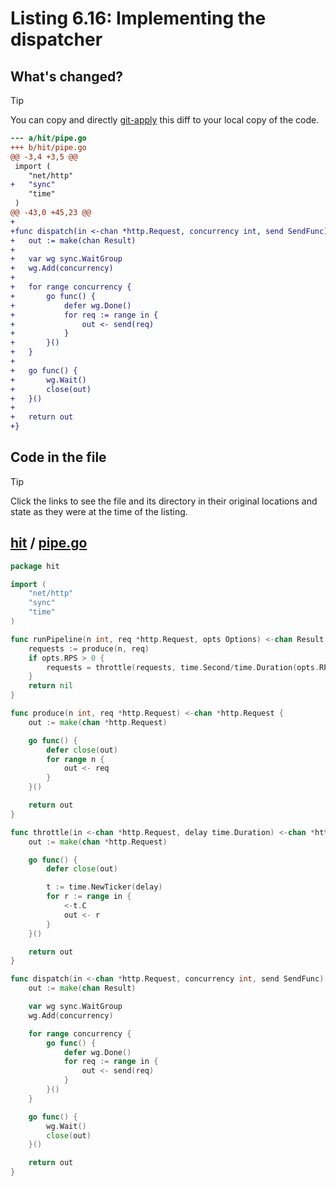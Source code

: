 # Listing 6.16: Implementing the dispatcher

## What's changed?

> [!TIP]
> You can copy and directly [git-apply](https://tldr.inbrowser.app/pages/common/git-apply) this diff to your local copy of the code.

```diff
--- a/hit/pipe.go
+++ b/hit/pipe.go
@@ -3,4 +3,5 @@
 import (
 	"net/http"
+	"sync"
 	"time"
 )
@@ -43,0 +45,23 @@
+
+func dispatch(in <-chan *http.Request, concurrency int, send SendFunc) <-chan Result {
+	out := make(chan Result)
+
+	var wg sync.WaitGroup
+	wg.Add(concurrency)
+
+	for range concurrency {
+		go func() {
+			defer wg.Done()
+			for req := range in {
+				out <- send(req)
+			}
+		}()
+	}
+
+	go func() {
+		wg.Wait()
+		close(out)
+	}()
+
+	return out
+}

```
## Code in the file

> [!TIP]
> Click the links to see the file and its directory in their original locations and state as they were at the time of the listing.

## [hit](https://github.com/inancgumus/gobyexample/blob/81825acf22f3e0e9091adf7bcf953f1b7381e520/hit) / [pipe.go](https://github.com/inancgumus/gobyexample/blob/81825acf22f3e0e9091adf7bcf953f1b7381e520/hit/pipe.go)

```go
package hit

import (
	"net/http"
	"sync"
	"time"
)

func runPipeline(n int, req *http.Request, opts Options) <-chan Result {
	requests := produce(n, req)
	if opts.RPS > 0 {
		requests = throttle(requests, time.Second/time.Duration(opts.RPS))
	}
	return nil
}

func produce(n int, req *http.Request) <-chan *http.Request {
	out := make(chan *http.Request)

	go func() {
		defer close(out)
		for range n {
			out <- req
		}
	}()

	return out
}

func throttle(in <-chan *http.Request, delay time.Duration) <-chan *http.Request {
	out := make(chan *http.Request)

	go func() {
		defer close(out)

		t := time.NewTicker(delay)
		for r := range in {
			<-t.C
			out <- r
		}
	}()

	return out
}

func dispatch(in <-chan *http.Request, concurrency int, send SendFunc) <-chan Result {
	out := make(chan Result)

	var wg sync.WaitGroup
	wg.Add(concurrency)

	for range concurrency {
		go func() {
			defer wg.Done()
			for req := range in {
				out <- send(req)
			}
		}()
	}

	go func() {
		wg.Wait()
		close(out)
	}()

	return out
}
```

